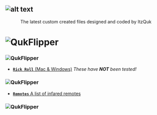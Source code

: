 ![alt text](https://i.imgur.com/XD6ngzD.png)
---
<p align="center">
The latest custom created files designed and coded by ItzQuk
</p>


# ![QukFlipper](https://i.imgur.com/lphp7Eh.png)


### ![QukFlipper](https://i.imgur.com/JueQkeA.png)

- [**`Rick Roll`** (Mac & Windows)](https://github.com/ItzQuk/QukFlipper/tree/main/Scripts/Rick%20Roll) *These have **NOT** been tested!*

### ![QukFlipper](https://i.imgur.com/sbDS645.png)
- [**`Remotes`** A list of infared remotes](https://github.com/ItzQuk/QukFlipper/tree/main/Scripts/Remotes)

### ![QukFlipper](https://i.imgur.com/gzOQPxa.png)
